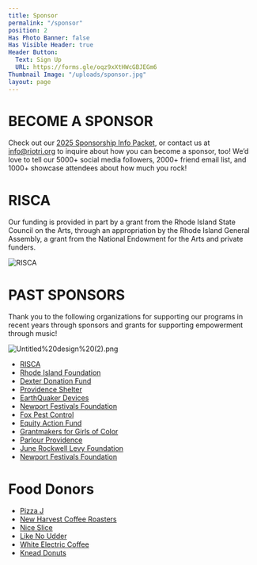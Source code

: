 ```yaml
---
title: Sponsor
permalink: "/sponsor"
position: 2
Has Photo Banner: false
Has Visible Header: true
Header Button:
  Text: Sign Up
  URL: https://forms.gle/oqz9xXtHWcGBJEGm6
Thumbnail Image: "/uploads/sponsor.jpg"
layout: page
---
```


# BECOME A SPONSOR
Check out our [2025 Sponsorship Info Packet](/uploads/RIOT%20Sponsor%20Packet%202025.pdf), or contact us at [info@riotri.org](mailto:info@riotri.org) to inquire about how you can become a sponsor, too!  We’d love to tell our 5000+ social media followers, 2000+ friend email list, and 1000+ showcase attendees about how much you rock!

# RISCA
Our funding is provided in part by a grant from the Rhode Island State Council on the Arts, through an appropriation by the Rhode Island General Assembly, a grant from the National Endowment for the Arts and private funders.

![RISCA](/uploads/RISCA_LOGO_2024_color_w_wh_bkd.jpg)

# PAST SPONSORS
Thank you to the following organizations for supporting our programs in recent years through sponsors and grants for supporting empowerment through music!

![Untitled%20design%20(2).png](/uploads/Untitled%20design%20(2).png)

* [RISCA](http://risca.online.com/)
* [Rhode Island Foundation](https://rifoundation.org/)
* [Dexter Donation Fund](https://www.providenceri.gov/dexter-donation/)
* [Providence Shelter](http://www.providenceshelter.org/)
* [EarthQuaker Devices](https://www.earthquakerdevices.com/)
* [Newport Festivals Foundation](https://www.newportfestivals.org/)
* [Fox Pest Control](https://fox-pest.com/rhode-island/)
* [Equity Action Fund](https://rifoundation.org/grant/equity-action-grants)
* [Grantmakers for Girls of Color](https://grantmakersforgirlsofcolor.org/)
* [Parlour Providence](http://theparlourri.com/)
* [June Rockwell Levy Foundation](https://rifoundation.org/grant/june-rockwell-levy-foundation-grants)
* [Newport Festivals Foundation](https://newportfestivals.org/)


 
# Food Donors
* [Pizza J](http://www.pizzajprovidence.com/)
* [New Harvest Coffee Roasters](http://newharvestcoffee.com/)
* [Nice Slice](http://niceslice.com/)
* [Like No Udder](http://www.like-no-udder.com/)
* [White Electric Coffee](http://whiteelectriccoffee.com/)
* [Knead Donuts](https://www.kneaddoughnuts.com/)
